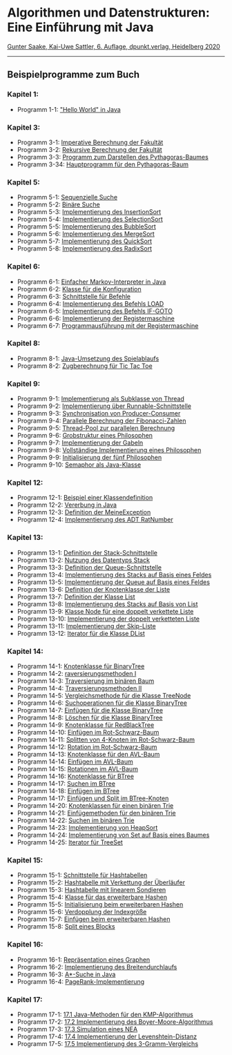 # Algorithmen und Datenstrukturen: Eine Einführung mit Java

[Gunter Saake, Kai-Uwe Sattler, 6. Auflage, dpunkt.verlag, Heidelberg 2020](https://www.dpunkt.de/buecher/13632/9783864907692-algorithmen-und-datenstrukturen.html)

---

## Beispielprogramme zum Buch

### Kapitel 1: 

* Programm 1-1: ["Hello World" in Java](ch_01/Hello.java) 

### Kapitel 3:

* Programm 3-1: [Imperative Berechnung der Fakultät](ch_03/FacImperative.java)
* Programm 3-2: [Rekursive Berechnung der Fakultät](ch_03/FacRecursive.java)
* Programm 3-3: [Programm zum Darstellen des Pythagoras-Baumes](ch_03/PythagorasTree.java)
* Programm 3-34: [Hauptprogramm für den Pythagoras-Baum](ch_03/PythagorasTreeFrame.java)

### Kapitel 5:

* Programm 5-1: [Sequenzielle Suche](ch_05/SeqSearch.java)
* Programm 5-2: [Binäre Suche](ch_05/BinSearch.java)
* Programm 5-3: [Implementierung des InsertionSort](ch_05/Sort.java#L31)
* Programm 5-4: [Implementierung des SelectionSort](ch_05/Sort.java#L49)
* Programm 5-5: [Implementierung des BubbleSort](ch_05/Sort.java#L87)
* Programm 5-6: [Implementierung des MergeSort](ch_05/Sort.java#L137)
* Programm 5-7: [Implementierung des QuickSort](ch_05/Sort.java#L182)
* Programm 5-8: [Implementierung des RadixSort](ch_05/Sort.java#L189)

### Kapitel 6:

* Programm 6-1: [Einfacher Markov-Interpreter in Java](ch_06/Markov.java)
* Programm 6-2: [Klasse für die Konfiguration](ch_06/Configuration.java) 
* Programm 6-3: [Schnittstelle für Befehle](ch_06/Instruction.java)
* Programm 6-4: [Implementierung des Befehls LOAD](ch_06/Load.java) 
* Programm 6-5: [Implementierung des Befehls IF-GOTO](ch_06/IfGoto.java) 
* Programm 6-6: [Implementierung der Registermaschine](ch_06/Machine.java)
* Programm 6-7: [Programmausführung mit der Registermaschine](ch_06/Machine.java#L27) 

### Kapitel 8:

* Programm 8-1: [Java-Umsetzung des Spielablaufs](ch_08/TicTacToe.java#L189)
* Programm 8-2: [Zugberechnung für Tic Tac Toe](ch_08/TicTacToe.java#125)

### Kapitel 9:

* Programm 9-1: [Implementierung als Subklasse von Thread](ch_09/Heartbeat1.java)
* Programm 9-2: [Implementierung über Runnable-Schnittstelle](ch_09/Heartbeat2.java)
* Programm 9-3: [Synchronisation von Producer-Consumer](ch_09/Producer.java)
* Programm 9-4: [Parallele Berechnung der Fibonacci-Zahlen](ch_09/Fibonacci.java)
* Programm 9-5: [Thread-Pool zur parallelen Berechnung](ch_09/FibonacciPool.java)
* Programm 9-6: [Grobstruktur eines Philosophen](ch_09/Philosopher.java)
* Programm 9-7: [Implementierung der Gabeln](ch_09/Forks.java)
* Programm 9-8: [Vollständige Implementierung eines Philosophen](ch_09/Philosopher.java)
* Programm 9-9: [Initialisierung der fünf Philosophen](ch_09/PhilosopherRun.java)
* Programm 9-10: [Semaphor als Java-Klasse](ch_09/Semaphore.java)

### Kapitel 12:

* Programm 12-1: [Beispiel einer Klassendefinition](ch_12/Rechteck.java)
* Programm 12-2: [Vererbung in Java](ch_12/Rechteck2.java)
* Programm 12-3: [Definition der MeineException](ch_12/MeineException.java)
* Programm 12-4: [Implementierung des ADT RatNumber](ch_12/RatNumber.java)

### Kapitel 13:

* Programm 13-1: [Definition der Stack-Schnittstelle](ch_13/Stack.java)
* Programm 13-2: [Nutzung des Datentyps Stack](ch_13/StackExample.java)
* Programm 13-3: [Definition der Queue-Schnittstelle](ch_13/Queue.java)
* Programm 13-4: [Implementierung des Stacks auf Basis eines Feldes](ch_13/ArrayStack.java)
* Programm 13-5: [Implementierung der Queue auf Basis eines Feldes](ch_13/ArrayQueue.java)
* Programm 13-6: [Definition der Knotenklasse der Liste](ch_13/List.java#2)
* Programm 13-7: [Definition der Klasse List](ch_13/List.java)
* Programm 13-8: [Implementierung des Stacks auf Basis von List](ch_13/ListStack.java)
* Programm 13-9: [Klasse Node für eine doppelt verkettete Liste](ch_13/DList.java#2)
* Programm 13-10: [Implementierung der doppelt verketteten Liste](ch_13/DList.java)
* Programm 13-11: [Implementierung der Skip-Liste](ch_13/)
* Programm 13-12: [Iterator für die Klasse DList](ch_13/DList.java#41)

### Kapitel 14:

* Programm 14-1: [Knotenklasse für BinaryTree](ch_14/TreeNode.java)
* Programm 14-2: [raversierungsmethoden I](ch_14/BinaryTree.java#53)
* Programm 14-3: [Traversierung im binären Baum](ch_14/BinaryTree.java#88)
* Programm 14-4: [Traversierungsmethoden II](ch_14/BinaryTree.java#77)
* Programm 14-5: [Vergleichsmethode für die Klasse TreeNode](ch_14/)
* Programm 14-6: [Suchoperationen für die Klasse BinaryTree](ch_14/BinarySearchTree.java#28)
* Programm 14-7: [Einfügen für die Klasse BinaryTree](ch_14/BinarySearchTree.java#7)
* Programm 14-8: [Löschen für die Klasse BinaryTree](ch_14/BinarySearchTree.java#78)
* Programm 14-9: [Knotenklasse für RedBlackTree](ch_14/)
* Programm 14-10: [Einfügen im Rot-Schwarz-Baum](ch_14/)
* Programm 14-11: [Splitten von 4-Knoten im Rot-Schwarz-Baum](ch_14/)
* Programm 14-12: [Rotation im Rot-Schwarz-Baum](ch_14/)
* Programm 14-13: [Knotenklasse für den AVL-Baum](ch_14/AVLTree.java)
* Programm 14-14: [Einfügen im AVL-Baum](ch_14/AVLTree.java)
* Programm 14-15: [Rotationen im AVL-Baum](ch_14/AVLTree.java)
* Programm 14-16: [Knotenklasse für BTree](ch_14/)
* Programm 14-17: [Suchen im BTree](ch_14/)
* Programm 14-18: [Einfügen im BTree](ch_14/)
* Programm 14-17: [Einfügen und Split im BTree-Knoten](ch_14/)
* Programm 14-20: [Knotenklassen für einen binären Trie](ch_14/Trie.java)
* Programm 14-21: [Einfügemethoden für den binären Trie](ch_14/Trie.java)
* Programm 14-22: [Suchen im binären Trie](ch_14/Trie.java)
* Programm 14-23: [Implementierung von HeapSort](ch_14/HeapSort.java)
* Programm 14-24: [Implementierung von Set auf Basis eines Baumes](ch_14/)
* Programm 14-25: [Iterator für TreeSet](ch_14/)

### Kapitel 15:

* Programm 15-1: [Schnittstelle für Hashtabellen](ch_15/Hashing.java)
* Programm 15-2: [Hashtabelle mit Verkettung der Überläufer](ch_15/LinkedHashTable.java)
* Programm 15-3: [Hashtabelle mit linearem Sondieren](ch_15/HashTable.java)
* Programm 15-4: [Klasse für das erweiterbare Hashen ](ch15/ExtendibleHashing.java)
* Programm 15-5: [Initialisierung beim erweiterbaren Hashen](ch_15/ExtendibleHashing.java#42)
* Programm 15-6: [Verdopplung der Indexgröße](ch_15/ExtendibleHashing.java#49)
* Programm 15-7: [Einfügen beim erweiterbaren Hashen](ch_15/ExtendibleHashing.java#60)
* Programm 15-8: [Split eines Blocks](ch_15/ExtendibleHashing.java#84)

### Kapitel 16:

* Programm 16-1: [Repräsentation eines Graphen](ch_16/Graph.java)
* Programm 16-2: [Implementierung des Breitendurchlaufs](ch_16/GraphSearch.java)
* Programm 16-3: [A*-Suche in Java](ch_16/AStarSearch.java)
* Programm 16-4: [PageRank-Implementierung](ch_16/PageRank.java)

### Kapitel 17:

* Programm 17-1: [17.1 Java-Methoden für den KMP-Algorithmus](ch_17/KMP.java)
* Programm 17-2: [17.2 Implementierung des Boyer-Moore-Algorithmus](ch_17/BMSearch.java)
* Programm 17-3: [17.3 Simulation eines NEA](ch_17/NEA.java)
* Programm 17-4: [17.4 Implementierung der Levenshtein-Distanz](ch_17/Levenshtein.java)
* Programm 17-5: [17.5 Implementierung des 3-Gramm-Vergleichs](ch_17/NGrams.java)